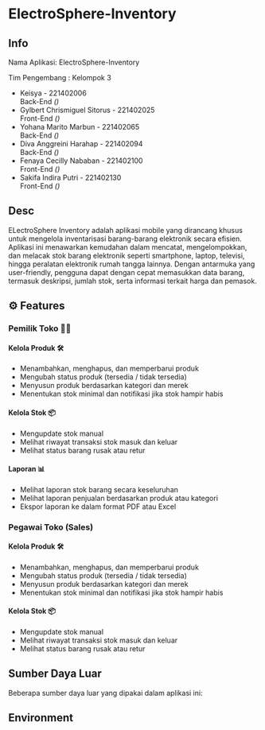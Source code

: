 # ElectroSphere-Inventory

## Info

<p>Nama Aplikasi: ElectroSphere-Inventory</p>
<p>Tim Pengembang : Kelompok 3</p>

- Keisya - 221402006<br> Back-End  <i>()</i>
- Gylbert Chrismiguel Sitorus - 221402025
<br> Front-End <i>()</i>
- Yohana Marito Marbun - 221402065
<br> Back-End  <i>()</i>
- Diva Anggreini Harahap - 221402094<br> Back-End  <i>()</i>
- Fenaya Cecilly Nababan - 221402100<br> Front-End  <i>()</i>
- Sakifa Indira Putri - 221402130<br> Front-End  <i>()</i>

## Desc
ELectroSphere Inventory adalah aplikasi mobile yang dirancang khusus untuk mengelola inventarisasi barang-barang elektronik secara efisien. Aplikasi ini menawarkan kemudahan dalam mencatat, mengelompokkan, dan melacak stok barang elektronik seperti smartphone, laptop, televisi, hingga peralatan elektronik rumah tangga lainnya. Dengan antarmuka yang user-friendly, pengguna dapat dengan cepat memasukkan data barang, termasuk deskripsi, jumlah stok, serta informasi terkait harga dan pemasok. 

## ⚙️ Features 

### Pemilik Toko 🧑‍🦱

####  Kelola Produk 🛠️
- Menambahkan, menghapus, dan memperbarui produk
- Mengubah status produk (tersedia / tidak tersedia)
- Menyusun produk berdasarkan kategori dan merek
- Menentukan stok minimal dan notifikasi jika stok hampir habis

#### Kelola Stok 📦
- Mengupdate stok manual
- Melihat riwayat transaksi stok masuk dan keluar
- Melihat status barang rusak atau retur

#### Laporan 📊
- Melihat laporan stok barang secara keseluruhan
- Melihat laporan penjualan berdasarkan produk atau kategori
- Ekspor laporan ke dalam format PDF atau Excel

### Pegawai Toko (Sales)

####  Kelola Produk 🛠️
- Menambahkan, menghapus, dan memperbarui produk
- Mengubah status produk (tersedia / tidak tersedia)
- Menyusun produk berdasarkan kategori dan merek
- Menentukan stok minimal dan notifikasi jika stok hampir habis

#### Kelola Stok 📦
- Mengupdate stok manual
- Melihat riwayat transaksi stok masuk dan keluar
- Melihat status barang rusak atau retur

  
## Sumber Daya Luar
<p>Beberapa sumber daya luar yang dipakai dalam aplikasi ini: </p>


## Environment
